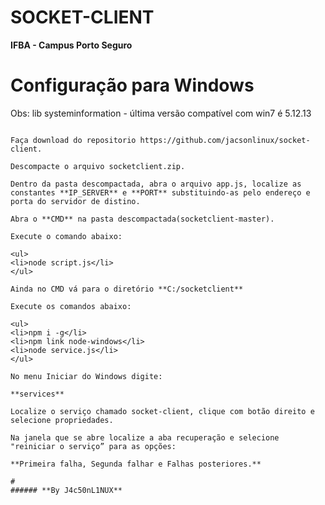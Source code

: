 # SOCKET-CLIENT

**IFBA - Campus Porto Seguro**

# Configuração para Windows #

Obs:  lib systeminformation - última versão compatível com win7 é 5.12.13 

~~~~Faça login no Windows como administrador.~~

Faça download do repositorio https://github.com/jacsonlinux/socket-client.

Descompacte o arquivo socketclient.zip.

Dentro da pasta descompactada, abra o arquivo app.js, localize as constantes **IP_SERVER** e **PORT** substituindo-as pelo endereço e porta do servidor de distino.

Abra o **CMD** na pasta descompactada(socketclient-master).

Execute o comando abaixo:

<ul>
<li>node script.js</li>
</ul>

Ainda no CMD vá para o diretório **C:/socketclient**

Execute os comandos abaixo:

<ul>
<li>npm i -g</li>
<li>npm link node-windows</li>
<li>node service.js</li>
</ul>

No menu Iniciar do Windows digite:

**services**

Localize o serviço chamado socket-client, clique com botão direito e selecione propriedades.

Na janela que se abre localize a aba recuperação e selecione "reiniciar o serviço” para as opções:

**Primeira falha, Segunda falhar e Falhas posteriores.**

#
###### **By J4c50nL1NUX**
